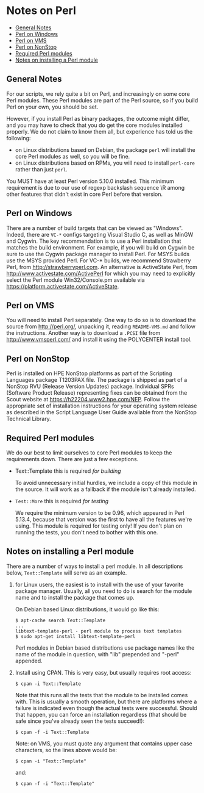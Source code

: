 Notes on Perl
=============

 - [General Notes](#general-notes)
 - [Perl on Windows](#perl-on-windows)
 - [Perl on VMS](#perl-on-vms)
 - [Perl on NonStop](#perl-on-nonstop)
 - [Required Perl modules](#required-perl-modules)
 - [Notes on installing a Perl module](#notes-on-installing-a-perl-module])

General Notes
-------------

For our scripts, we rely quite a bit on Perl, and increasingly on
some core Perl modules.  These Perl modules are part of the Perl
source, so if you build Perl on your own, you should be set.

However, if you install Perl as binary packages, the outcome might
differ, and you may have to check that you do get the core modules
installed properly.  We do not claim to know them all, but experience
has told us the following:

 - on Linux distributions based on Debian, the package `perl` will
   install the core Perl modules as well, so you will be fine.
 - on Linux distributions based on RPMs, you will need to install
   `perl-core` rather than just `perl`.

You MUST have at least Perl version 5.10.0 installed.  This minimum
requirement is due to our use of regexp backslash sequence \R among
other features that didn't exist in core Perl before that version.

Perl on Windows
---------------

There are a number of build targets that can be viewed as "Windows".
Indeed, there are `VC-*` configs targeting Visual Studio C, as well as
MinGW and Cygwin. The key recommendation is to use a Perl installation
that matches the build environment. For example, if you will build
on Cygwin be sure to use the Cygwin package manager to install Perl.
For MSYS builds use the MSYS provided Perl.
For VC-* builds, we recommend Strawberry Perl, from <http://strawberryperl.com>.
An alternative is ActiveState Perl, from <http://www.activestate.com/ActivePerl>
for which you may need to explicitly select the Perl module Win32/Console.pm
available via <https://platform.activestate.com/ActiveState>.

Perl on VMS
-----------

You will need to install Perl separately.  One way to do so is to
download the source from <http://perl.org/>, unpacking it, reading
`README-VMS.md` and follow the instructions.  Another way is to download a
`.PCSI` file from <http://www.vmsperl.com/> and install it using the
POLYCENTER install tool.

Perl on NonStop
---------------

Perl is installed on HPE NonStop platforms as part of the Scripting Languages
package T1203PAX file. The package is shipped as part of a NonStop RVU
(Release Version Updates) package. Individual SPRs (Software Product Release)
representing fixes can be obtained from the Scout website at
<https://h22204.www2.hpe.com/NEP>. Follow the appropriate set of installation
instructions for your operating system release as described in the
Script Language User Guide available from the NonStop Technical Library.

Required Perl modules
---------------------

We do our best to limit ourselves to core Perl modules to keep the
requirements down. There are just a few exceptions.

 * Text::Template this is required *for building*

   To avoid unnecessary initial hurdles, we include a copy of this module
   in the source. It will work as a fallback if the module isn't already
   installed.

 * `Test::More` this is required *for testing*

   We require the minimum version to be 0.96, which appeared in Perl 5.13.4,
   because that version was the first to have all the features we're using.
   This module is required for testing only!  If you don't plan on running
   the tests, you don't need to bother with this one.

Notes on installing a Perl module
---------------------------------

There are a number of ways to install a perl module.  In all
descriptions below, `Text::Template` will serve as an example.

1. for Linux users, the easiest is to install with the use of your
   favorite package manager.  Usually, all you need to do is search
   for the module name and to install the package that comes up.

   On Debian based Linux distributions, it would go like this:

       $ apt-cache search Text::Template
       ...
       libtext-template-perl - perl module to process text templates
       $ sudo apt-get install libtext-template-perl

   Perl modules in Debian based distributions use package names like
   the name of the module in question, with "lib" prepended and
   "-perl" appended.

2. Install using CPAN.  This is very easy, but usually requires root
   access:

       $ cpan -i Text::Template

   Note that this runs all the tests that the module to be installed
   comes with.  This is usually a smooth operation, but there are
   platforms where a failure is indicated even though the actual tests
   were successful.  Should that happen, you can force an
   installation regardless (that should be safe since you've already
   seen the tests succeed!):

       $ cpan -f -i Text::Template

   Note: on VMS, you must quote any argument that contains upper case
   characters, so the lines above would be:

       $ cpan -i "Text::Template"

   and:

       $ cpan -f -i "Text::Template"
